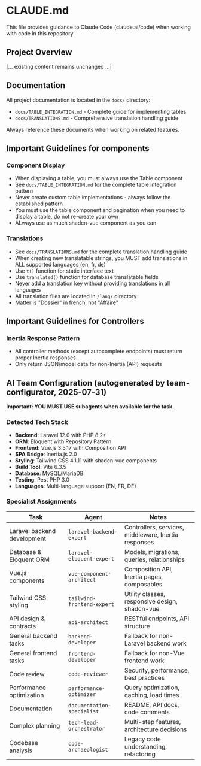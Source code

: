 # CLAUDE.md

This file provides guidance to Claude Code (claude.ai/code) when working with code in this repository.

## Project Overview

[... existing content remains unchanged ...]

## Documentation

All project documentation is located in the `docs/` directory:
- `docs/TABLE_INTEGRATION.md` - Complete guide for implementing tables
- `docs/TRANSLATIONS.md` - Comprehensive translation handling guide

Always reference these documents when working on related features.

## Important Guidelines for components

### Component Display

- When displaying a table, you must always use the Table component
- See `docs/TABLE_INTEGRATION.md` for the complete table integration pattern
- Never create custom table implementations - always follow the established pattern
- You must use the table component and pagination when you need to display a table, do not re-create your own
- ALways use as much shadcn-vue component as you can

### Translations

- See `docs/TRANSLATIONS.md` for the complete translation handling guide
- When creating new translatable strings, you MUST add translations in ALL supported languages (en, fr, de)
- Use `t()` function for static interface text
- Use `translated()` function for database translatable fields
- Never add a translation key without providing translations in all languages
- All translation files are located in `/lang/` directory
- Matter is "Dossier" in french, not "Affaire"

## Important Guidelines for Controllers

### Inertia Response Pattern

- All controller methods (except autocomplete endpoints) must return proper Inertia responses
- Only return JSON/model data for non-Inertia (API) requests

## AI Team Configuration (autogenerated by team-configurator, 2025-07-31)

**Important: YOU MUST USE subagents when available for the task.**

### Detected Tech Stack
- **Backend**: Laravel 12.0 with PHP 8.2+
- **ORM**: Eloquent with Repository Pattern
- **Frontend**: Vue.js 3.5.17 with Composition API
- **SPA Bridge**: Inertia.js 2.0
- **Styling**: Tailwind CSS 4.1.11 with shadcn-vue components
- **Build Tool**: Vite 6.3.5
- **Database**: MySQL/MariaDB
- **Testing**: Pest PHP 3.0
- **Languages**: Multi-language support (EN, FR, DE)

### Specialist Assignments

| Task | Agent | Notes |
|------|-------|-------|
| Laravel backend development | `laravel-backend-expert` | Controllers, services, middleware, Inertia responses |
| Database & Eloquent ORM | `laravel-eloquent-expert` | Models, migrations, queries, relationships |
| Vue.js components | `vue-component-architect` | Composition API, Inertia pages, composables |
| Tailwind CSS styling | `tailwind-frontend-expert` | Utility classes, responsive design, shadcn-vue |
| API design & contracts | `api-architect` | RESTful endpoints, API structure |
| General backend tasks | `backend-developer` | Fallback for non-Laravel backend work |
| General frontend tasks | `frontend-developer` | Fallback for non-Vue frontend work |
| Code review | `code-reviewer` | Security, performance, best practices |
| Performance optimization | `performance-optimizer` | Query optimization, caching, load times |
| Documentation | `documentation-specialist` | README, API docs, code comments |
| Complex planning | `tech-lead-orchestrator` | Multi-step features, architecture decisions |
| Codebase analysis | `code-archaeologist` | Legacy code understanding, refactoring |